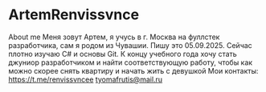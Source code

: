 # ArtemRenvissvnce
About me
Меня зовут Артем, я учусь в г. Москва на фуллстек разработчика, сам я родом из Чувашии. Пишу это 05.09.2025. Сейчас плотно изучаю C# и основы Git. К концу учебного года хочу стать джуниор разработчиком и найти соответствующую работу, чтобы как можно скорее снять квартиру и начать жить с девушкой
Мои контакты: 
https://t.me/renvissvncee
tyomafrutis@mail.ru
